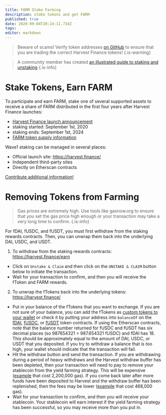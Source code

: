 ```yaml
---
title: FARM Stake Farming
description: stake tokens and get FARM
published: true
date: 2020-09-04T20:24:11.734Z
tags: 
editor: markdown
---
```


> Beware of scams! Verify token addresses [on GitHub](https://github.com/harvest-finance/harvest) to ensure that you are trading the correct Harvest Finance tokens!
{.is-warning}

> A community member has created [an illustrated guide to staking and unstaking](https://medium.com/@bbbolongx/the-humble-farmers-handbook-d7101a06d5bf?sk=74f9a5238760afa198312908e5849579)
{.is-info}



# Stake Tokens, Earn FARM

To participate and earn FARM, stake one of several supported assets to receive a share of FARM distributed in the first four years after Harvest Finance launches:

- [Harvest Finance launch announcement](https://medium.com/harvest-finance/the-harvest-finance-project-338c3e5806fc)
- staking started: September 1st, 2020
- staking ends: September 1st, 2024
- [FARM token supply information](/supply)

Wave1 staking can be managed in several places:

- Official launch site: https://harvest.finance/
- Independent third-party sites
- Directly on Etherscan contracts


[Contribute additional information!](/contribute)

# Removing Tokens from Farming

> Gas prices are extremely high.  Use tools like gasnow.org to ensure that you set the gas price high enough or your transaction may take a very long time to confirm.
{.is-info}


For fDAI, fUSDC, and fUSDT, you must first withdraw from the staking rewards contracts.  Then, you can unwrap them back into the underlying DAI, USDC, and USDT.

1. To withdraw from the staking rewards contracts: https://harvest.finance/earn
  - Click on `Unstake & Claim` and then click on the `UNSTAKE & CLAIM` button below to initiate the transaction.
  - Wait for your transaction to confirm, and then you will receive the fToken and FARM rewards.
  
2. To unwrap the fTokens back into the underlying tokens: https://harvest.finance/
  - Put in your balance of the fTokens that you want to exchange.  If you are not sure of your balance, you can add the fTokens as [custom tokens to your wallet](https://metamask.zendesk.com/hc/en-us/articles/360015489031-How-to-View-See-Your-Tokens-in-Metamask) or check it by putting your address into `balanceOf` on the [fDAI][es-fdai], [fUSDC][es-fusdc], or [fUSDT][es-fusdt] token contracts.  If using the Etherscan contracts, note that the balance number returned for fUSDC and fUSDT has six decimal places (so 987654321 = 987.654321 fUSDC) and fDAI has 18.  This should be approximately equal to the amount of DAI, USDC, or USDT that you deposited.  If you try to withdraw a balance that is too high, your wallet should indicate that the transaction will fail.
  - Hit the withdraw button and send the transaction.  If you are withdrawing during a period of heavy withdraws and the Harvest withdraw buffer has been depleted, then your transaction will need to pay to remove your stablecoin from the yield farming strategy.  This will be expensive ([example][es-withdraw-nobuffer] that cost 2,200,000 gas).  If you come back later after more funds have been deposited to Harvest and the withdraw buffer has been replenished, then the fees may be lower ([example][es-withdraw-buffer] that cost 468,000 gas).
  - Wait for your transaction to confirm, and then you will receive your stablecoin.  Your stablecoin will earn interest if the yield farming strategy has been successful, so you may receive more than you put in.


[es-fdai]: https://etherscan.io/address/0xe85c8581e60d7cd32bbfd86303d2a4fa6a951dac#readContract
[es-fusdt]: https://etherscan.io/address/0xc7ee21406bb581e741fbb8b21f213188433d9f2f#readContract
[es-fusdc]: https://etherscan.io/address/0xc3f7ffb5d5869b3ade9448d094d81b0521e8326f#readContract
[es-pool-fdai]: https://etherscan.io/address/0xF9E5f9024c2f3f2908A1d0e7272861a767C9484b#readContract
[es-pool-fusdc]: https://etherscan.io/address/0xE1f9A3EE001a2EcC906E8de637DBf20BB2d44633#readContract
[es-pool-fusdt]: https://etherscan.io/address/0x5bd997039FFF16F653EF15D1428F2C791519f58d#readContract


[es-withdraw-buffer]: https://etherscan.io/tx/0x70fddec35fcf1f89fbfff90972be0e04ce0ae8c34abfaf2900e5210fdf86303e
[es-withdraw-nobuffer]: https://etherscan.io/tx/0x959045e3c8fb26a9eeab00e5ebe11fe62012cc7148f4d025c4c7f75ec0bed0bb

















